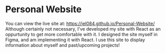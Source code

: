 # Personal Website
 You can view the live site at: https://jel084.github.io/Personal-Website/
 Although certainly not necessary, I've developed my site with React as an oppurtunity to get more comfortable with it. I designed the site myself in Figma, and am implementing it with React. I use this site to display  
 information about myself and past/upcoming projects!

